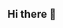 ## Hi there 👋

<!--
**math1472/math1472** is a ✨ _special_ ✨ repository because its `README.md` (this file) appears on your GitHub profile.

- Eu estou estudando na alura
- Aprendendo Japones 
- Estou aprendendo Java ☠
- Estoud usando esse espaço para organizar meus projetos 
- Gosto de jogos e Anime 
- Sou uma pessoa muito alegre!
- Pode me pedir ajuda, vou adorar ajudar!

- Entre em contato comigo por email 
- 00001083400356sp@al.educacao.sp.gov.br

![https://www.google.com/url?sa=i&url=https%3A%2F%2Fbr.pinterest.com%2Fpin%2F738871882609346291%2F&psig=AOvVaw3YqyzdHwI5m2r9Tc_4DGoo&ust=1716549135529000&source=images&cd=vfe&opi=89978449&ved=0CBEQjRxqFwoTCNi3xf3Ro4YDFQAAAAAdAAAAABAE](link)
